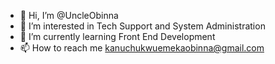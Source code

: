 - 👋 Hi, I’m @UncleObinna
- 👀 I’m interested in Tech Support and System Administration
- 🌱 I’m currently learning Front End Development
- 📫 How to reach me kanuchukwuemekaobinna@gmail.com

<!---
UncleObinna/UncleObinna is a ✨ special ✨ repository because its `README.md` (this file) appears on your GitHub profile.
You can click the Preview link to take a look at your changes.
--->
